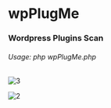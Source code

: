 # wpPlugMe

### Wordpress Plugins Scan

###### Usage: php wpPlugMe.php

![3](https://user-images.githubusercontent.com/48766198/79494883-6a62d600-802c-11ea-8d9b-276fbb56e965.png)


![2](https://user-images.githubusercontent.com/48766198/79494823-4ef7cb00-802c-11ea-9269-e63fd7345f36.png)

 

